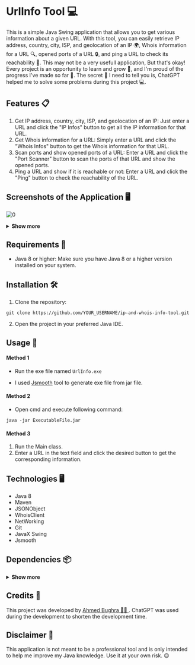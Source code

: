 # UrlInfo Tool 💻
This is a simple Java Swing application that allows you to get various information about a given URL. With this tool, you can easily retrieve IP address, country, city, ISP, and geolocation of an IP 🌍, Whois information for a URL 🔍, opened ports of a URL 🔒, and ping a URL to check its reachability 🔌. 
This may not be a very usefull application, But that's okay! Every project is an opportunity to learn and grow 🌱, and I'm proud of the progress I've made so far 💪.
The secret 🤫 I need to tell you is, ChatGPT helped me to solve some problems during this project 💻. 

## Features 📋
1. Get IP address, country, city, ISP, and geolocation of an IP: Just enter a URL and click the "IP Infos" button to get all the IP information for that URL.
2. Get Whois information for a URL: Simply enter a URL and click the "Whois Infos" button to get the Whois information for that URL.
3. Scan ports and show opened ports of a URL: Enter a URL and click the "Port Scanner" button to scan the ports of that URL and show the opened ports.
4. Ping a URL and show if it is reachable or not: Enter a URL and click the "Ping" button to check the reachability of the URL.

## Screenshots of the Application 🖥️
![0](https://user-images.githubusercontent.com/50663127/209004601-e6c103b5-8b73-4f44-b718-9bd192ca4973.png)
<details>      
<summary><strong>Show more</strong></summary>
        
![1](https://user-images.githubusercontent.com/50663127/209004618-c712f330-029f-4959-b4ac-ab8729a62517.png)
![2](https://user-images.githubusercontent.com/50663127/209004626-f4daf500-dea7-4481-b87c-ff8aa5d870b5.png)
![3](https://user-images.githubusercontent.com/50663127/209004630-b81e5651-ce20-43bb-a371-21edd75fa02a.png)
![4](https://user-images.githubusercontent.com/50663127/209004655-5b2c3d27-6047-43c4-97f3-11e4815b9e2d.png)

        
</details>



## Requirements 📝
- Java 8 or higher: Make sure you have Java 8 or a higher version installed on your system.
## Installation 🛠️
1. Clone the repository:
```
git clone https://github.com/YOUR_USERNAME/ip-and-whois-info-tool.git
```
2. Open the project in your preferred Java IDE.
## Usage 🧑‍
#### Method 1
- Run the exe file named `UrlInfo.exe`
* I used [Jsmooth](https://jsmooth.sourceforge.net/index.php) tool to generate exe file from jar file.

#### Method 2
- Open cmd and execute following command:
```shell
java -jar ExecutableFile.jar
```
#### Method 3
1. Run the Main class.
2. Enter a URL in the text field and click the desired button to get the corresponding information.

## Technologies 🖥️
- Java 8
- Maven
- JSONObject
- WhoisClient
- NetWorking
- Git
- JavaX Swing
- Jsmooth


## Dependencies 📦

<details>
<summary><strong>Show more</strong></summary>

```
        <dependency>
            <groupId>org.testng</groupId>
            <artifactId>testng</artifactId>
            <version>RELEASE</version>
            <scope>test</scope>
        </dependency>
        <dependency>
            <groupId>junit</groupId>
            <artifactId>junit</artifactId>
            <version>RELEASE</version>
            <scope>test</scope>
        </dependency>
        <dependency>
            <groupId>org.junit.jupiter</groupId>
            <artifactId>junit-jupiter</artifactId>
            <version>RELEASE</version>
            <scope>compile</scope>
        </dependency>
        <dependency>
            <groupId>com.vaadin.external.google</groupId>
            <artifactId>android-json</artifactId>
            <version>0.0.20131108.vaadin1</version>
        </dependency>
        <dependency>
            <groupId>commons-net</groupId>
            <artifactId>commons-net</artifactId>
            <version>3.9.0</version>
        </dependency>
        <dependency>
            <groupId>javax.mail</groupId>
            <artifactId>mail</artifactId>
            <version>1.4.7</version>
        </dependency>

```

</details>


## Credits 🙌
This project was developed by [Ahmed Bughra 🧑‍💼 ](https://www.linkedin.com/in/ahmed-bughra/).
ChatGPT was used during the development to shorten the development time.
## Disclaimer 💬
This application is not meant to be a professional tool and is only intended to help me improve my Java knowledge. Use it at your own risk. 😉
